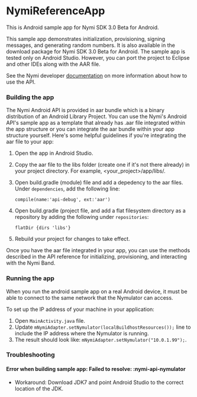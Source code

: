 # NymiReferenceApp
This is Android sample app for Nymi SDK 3.0 Beta for Android.

This sample app demonstrates initialization, provisioning, signing messages, and generating random numbers. It is also available in the download package for Nymi SDK 3.0 Beta for Android. The sample app is tested only on Android Studio. However, you can port the project to Eclipse and other IDEs along with the AAR file.

See the Nymi developer [documentation](https://www.nymi.com/dev/beta-documentation/) on more information about how to use the API. 

### Building the app

The Nymi Android API is provided in aar bundle which is a binary distribution of an Android Library Project. You can use the Nymi's Android API's sample app as a template that already has .aar file integrated within the app structure or you can integrate the aar bundle within your app structure yourself. Here's some helpful guidelines if you're integrating the aar file to your app:

1. Open the app in Android Studio.
2. Copy the aar file to the libs folder (create one if it's not there already) in your project directory. For example, <your_project>/app/libs/.
3. Open build.gradle (module) file and add a depedency to the aar files. Under `dependencies`, add the following line:

    `compile(name:'api-debug', ext:'aar')`

4. Open build.gradle (project file, and add a flat filesystem directory as a repository by adding the following under `repositories`:
    
    <code>flatDir {dirs 'libs'}</code>

5. Rebuild your project for changes to take effect.

Once you have the aar file integrated in your app, you can use the methods described in the API reference for initializing, provisioning, and interacting with the Nymi Band.

### Running the app

When you run the android sample app on a real Android device, it must be able to connect to the same network that the Nymulator can access. 

To set up the IP address of your machine in your application: 

1. Open `MainActivity.java` file.
2. Update `mNymiAdapter.setNymulator(localBuildhostResources());` line to include the IP address where the Nymulator is running.
3. The result should look like: `mNymiAdapter.setNymulator("10.0.1.99");`.


### Troubleshooting

#### Error when building sample app: Failed to resolve: :nymi-api-nymulator

* Workaround: Download JDK7 and point Android Studio to the correct location of the JDK.
